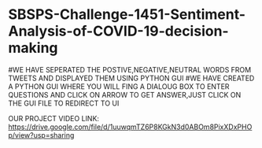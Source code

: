 # SBSPS-Challenge-1451-Sentiment-Analysis-of-COVID-19-decision-making
#WE HAVE SEPERATED THE POSTIVE,NEGATIVE,NEUTRAL WORDS FROM TWEETS AND DISPLAYED THEM USING PYTHON GUI 
#WE HAVE CREATED A PYTHON GUI WHERE YOU WILL FING A DIALOUG BOX TO ENTER QUESTIONS AND CLICK ON ARROW TO GET ANSWER,JUST CLICK ON THE GUI FILE TO REDIRECT TO UI

OUR PROJECT VIDEO LINK: https://drive.google.com/file/d/1uuwqmTZ6P8KGkN3d0ABOm8PixXDxPHOp/view?usp=sharing
